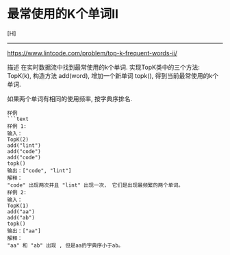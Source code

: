 # 最常使用的K个单词II
[H]

---
https://www.lintcode.com/problem/top-k-frequent-words-ii/

描述
在实时数据流中找到最常使用的k个单词.
实现TopK类中的三个方法:
TopK(k), 构造方法
add(word), 增加一个新单词
topk(), 得到当前最常使用的k个单词.

如果两个单词有相同的使用频率, 按字典序排名.
```
样例
```text
样例 1:
输入：
TopK(2)
add("lint")
add("code")
add("code")
topk()
输出：["code", "lint"]
解释：
"code" 出现两次并且 "lint" 出现一次， 它们是出现最频繁的两个单词。
样例 2:
输入：
TopK(1)
add("aa")
add("ab")
topk()
输出：["aa"]
解释：
"aa" 和 "ab" 出现 , 但是aa的字典序小于ab。
```